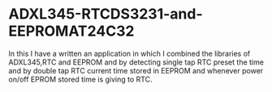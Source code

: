# ADXL345-RTCDS3231-and-EEPROMAT24C32
In this I have a written an application in which I combined the libraries of ADXL345,RTC and EEPROM and by detecting single tap RTC preset the time and by double tap RTC current time stored in EEPROM and whenever power on/off EPROM stored time is giving to RTC. 
